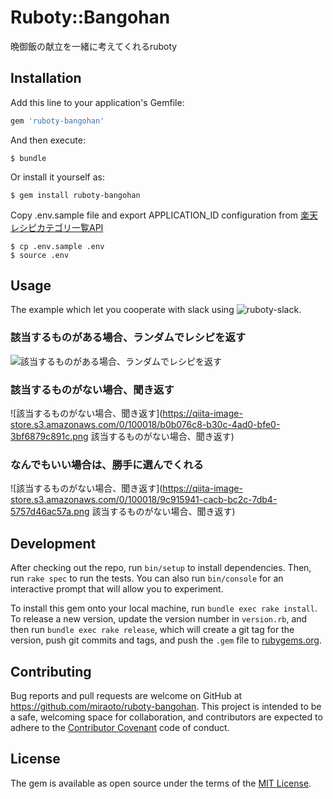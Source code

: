 # Ruboty::Bangohan

晩御飯の献立を一緒に考えてくれるruboty 

## Installation

Add this line to your application's Gemfile:

```ruby
gem 'ruboty-bangohan'
```

And then execute:

    $ bundle

Or install it yourself as:

    $ gem install ruboty-bangohan

Copy .env.sample file and export APPLICATION_ID configuration from [楽天レシピカテゴリ一覧API](https://webservice.rakuten.co.jp/api/recipecategorylist/)

    $ cp .env.sample .env
    $ source .env

## Usage
The example which let you cooperate with slack using ![ruboty-slack](https://github.com/r7kamura/ruboty-slack).

### 該当するものがある場合、ランダムでレシピを返す

![該当するものがある場合、ランダムでレシピを返す](https://qiita-image-store.s3.amazonaws.com/0/100018/fdab47ec-e630-6670-f19c-f998ce1870e5.png "該当するものがある場合、ランダムでレシピを返す")

### 該当するものがない場合、聞き返す
![該当するものがない場合、聞き返す](https://qiita-image-store.s3.amazonaws.com/0/100018/b0b076c8-b30c-4ad0-bfe0-3bf6879c891c.png 該当するものがない場合、聞き返す)

### なんでもいい場合は、勝手に選んでくれる
![該当するものがない場合、聞き返す](https://qiita-image-store.s3.amazonaws.com/0/100018/9c915941-cacb-bc2c-7db4-5757d46ac57a.png 該当するものがない場合、聞き返す)

## Development

After checking out the repo, run `bin/setup` to install dependencies. Then, run `rake spec` to run the tests. You can also run `bin/console` for an interactive prompt that will allow you to experiment.

To install this gem onto your local machine, run `bundle exec rake install`. To release a new version, update the version number in `version.rb`, and then run `bundle exec rake release`, which will create a git tag for the version, push git commits and tags, and push the `.gem` file to [rubygems.org](https://rubygems.org).

## Contributing

Bug reports and pull requests are welcome on GitHub at https://github.com/miraoto/ruboty-bangohan. This project is intended to be a safe, welcoming space for collaboration, and contributors are expected to adhere to the [Contributor Covenant](contributor-covenant.org) code of conduct.
## License

The gem is available as open source under the terms of the [MIT License](http://opensource.org/licenses/MIT).

